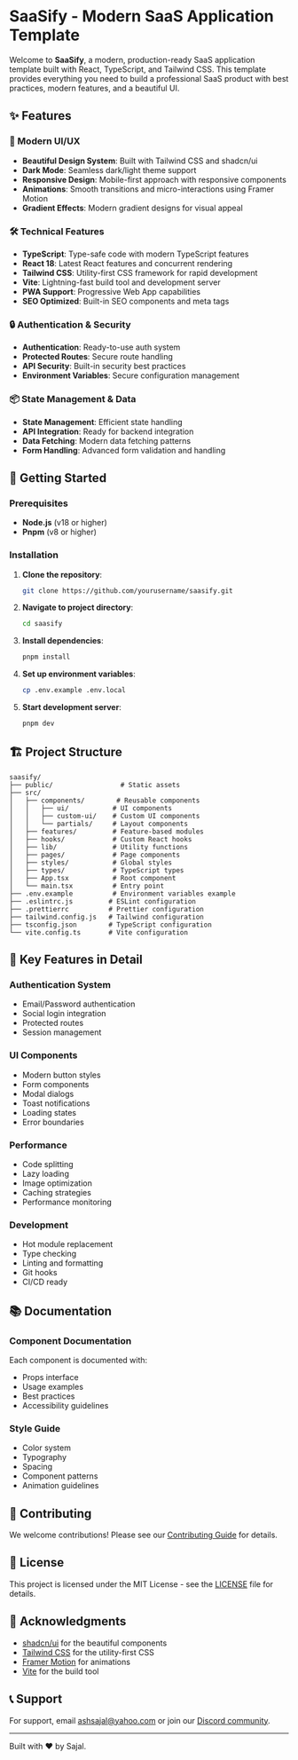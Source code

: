 # SaaSify - Modern SaaS Application Template

Welcome to **SaaSify**, a modern, production-ready SaaS application template built with React, TypeScript, and Tailwind CSS. This template provides everything you need to build a professional SaaS product with best practices, modern features, and a beautiful UI.

## ✨ Features

### 🎨 Modern UI/UX
- **Beautiful Design System**: Built with Tailwind CSS and shadcn/ui
- **Dark Mode**: Seamless dark/light theme support
- **Responsive Design**: Mobile-first approach with responsive components
- **Animations**: Smooth transitions and micro-interactions using Framer Motion
- **Gradient Effects**: Modern gradient designs for visual appeal

### 🛠️ Technical Features
- **TypeScript**: Type-safe code with modern TypeScript features
- **React 18**: Latest React features and concurrent rendering
- **Tailwind CSS**: Utility-first CSS framework for rapid development
- **Vite**: Lightning-fast build tool and development server
- **PWA Support**: Progressive Web App capabilities
- **SEO Optimized**: Built-in SEO components and meta tags

### 🔒 Authentication & Security
- **Authentication**: Ready-to-use auth system
- **Protected Routes**: Secure route handling
- **API Security**: Built-in security best practices
- **Environment Variables**: Secure configuration management

### 📦 State Management & Data
- **State Management**: Efficient state handling
- **API Integration**: Ready for backend integration
- **Data Fetching**: Modern data fetching patterns
- **Form Handling**: Advanced form validation and handling

## 🚀 Getting Started

### Prerequisites

- **Node.js** (v18 or higher)
- **Pnpm** (v8 or higher)

### Installation

1. **Clone the repository**:
   ```sh
   git clone https://github.com/yourusername/saasify.git
   ```

2. **Navigate to project directory**:
   ```sh
   cd saasify
   ```

3. **Install dependencies**:
   ```sh
   pnpm install
   ```

4. **Set up environment variables**:
   ```sh
   cp .env.example .env.local
   ```

5. **Start development server**:
   ```sh
   pnpm dev
   ```

## 🏗️ Project Structure

```
saasify/
├── public/                 # Static assets
├── src/
│   ├── components/        # Reusable components
│   │   ├── ui/           # UI components
│   │   ├── custom-ui/    # Custom UI components
│   │   └── partials/     # Layout components
│   ├── features/         # Feature-based modules
│   ├── hooks/            # Custom React hooks
│   ├── lib/              # Utility functions
│   ├── pages/            # Page components
│   ├── styles/           # Global styles
│   ├── types/            # TypeScript types
│   ├── App.tsx           # Root component
│   └── main.tsx          # Entry point
├── .env.example          # Environment variables example
├── .eslintrc.js         # ESLint configuration
├── .prettierrc          # Prettier configuration
├── tailwind.config.js   # Tailwind configuration
├── tsconfig.json        # TypeScript configuration
└── vite.config.ts       # Vite configuration
```

## 🎯 Key Features in Detail

### Authentication System
- Email/Password authentication
- Social login integration
- Protected routes
- Session management

### UI Components
- Modern button styles
- Form components
- Modal dialogs
- Toast notifications
- Loading states
- Error boundaries

### Performance
- Code splitting
- Lazy loading
- Image optimization
- Caching strategies
- Performance monitoring

### Development
- Hot module replacement
- Type checking
- Linting and formatting
- Git hooks
- CI/CD ready

## 📚 Documentation

### Component Documentation
Each component is documented with:
- Props interface
- Usage examples
- Best practices
- Accessibility guidelines

### Style Guide
- Color system
- Typography
- Spacing
- Component patterns
- Animation guidelines

## 🤝 Contributing

We welcome contributions! Please see our [Contributing Guide](CONTRIBUTING.md) for details.

## 📄 License

This project is licensed under the MIT License - see the [LICENSE](LICENSE) file for details.

## 🙏 Acknowledgments

- [shadcn/ui](https://ui.shadcn.com/) for the beautiful components
- [Tailwind CSS](https://tailwindcss.com/) for the utility-first CSS
- [Framer Motion](https://www.framer.com/motion/) for animations
- [Vite](https://vitejs.dev/) for the build tool

## 📞 Support

For support, email ashsajal@yahoo.com or join our [Discord community](#).

---

Built with ❤️ by Sajal.

